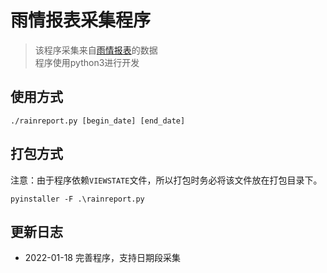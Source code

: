 # 雨情报表采集程序
> 该程序采集来自[雨情报表](http://210.76.80.76:9001/Report/RainReport.aspx)的数据</br>
> 程序使用python3进行开发

## 使用方式
```shell
./rainreport.py [begin_date] [end_date]
```
## 打包方式
注意：由于程序依赖`VIEWSTATE`文件，所以打包时务必将该文件放在打包目录下。
```shell
pyinstaller -F .\rainreport.py
```

## 更新日志
- 2022-01-18 完善程序，支持日期段采集